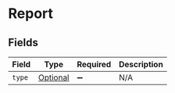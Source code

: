 # Report


## Fields

| Field                                         | Type                                          | Required                                      | Description                                   |
| --------------------------------------------- | --------------------------------------------- | --------------------------------------------- | --------------------------------------------- |
| `type`                                        | [Optional<Type>](../../models/shared/Type.md) | :heavy_minus_sign:                            | N/A                                           |